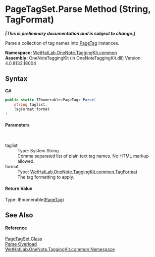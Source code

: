 # PageTagSet.Parse Method (String, TagFormat)
 _**\[This is preliminary documentation and is subject to change.\]**_

Parse a collection of tag names into <a href="81c6e496-d51e-9c76-3ed6-ab5e11c9381c">PageTag</a> instances.

**Namespace:**&nbsp;<a href="bcdbab9c-63d1-48a4-6937-af53fb8d9a55">WetHatLab.OneNote.TaggingKit.common</a><br />**Assembly:**&nbsp;OneNoteTaggingKit (in OneNoteTaggingKit.dll) Version: 4.0.8132.18004

## Syntax

**C#**<br />
``` C#
public static IEnumerable<PageTag> Parse(
	string taglist,
	TagFormat format
)
```


#### Parameters
&nbsp;<dl><dt>taglist</dt><dd>Type: System.String<br />Comma separated list of plain text tag names. No HTML markup allowed.</dd><dt>format</dt><dd>Type: <a href="ed0ea409-6792-79fa-783f-d7f38c3207b6">WetHatLab.OneNote.TaggingKit.common.TagFormat</a><br />The tag formatting to apply.</dd></dl>

#### Return Value
Type: IEnumerable(<a href="81c6e496-d51e-9c76-3ed6-ab5e11c9381c">PageTag</a>)

## See Also


#### Reference
<a href="554491c7-28c3-9873-8c41-84e47e982ada">PageTagSet Class</a><br /><a href="59569848-f3a4-11da-50c5-eec5a4e441c3">Parse Overload</a><br /><a href="bcdbab9c-63d1-48a4-6937-af53fb8d9a55">WetHatLab.OneNote.TaggingKit.common Namespace</a><br />